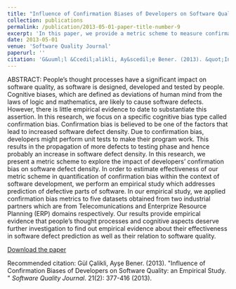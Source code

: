 ```yaml
---
title: "Influence of Confirmation Biases of Developers on Software Quality: an Empirical Study"
collection: publications
permalink: /publication/2013-05-01-paper-title-number-9
excerpt: 'In this paper, we provide a metric scheme to measure confirmatory behaviour of software developers (i.e., confirmation bias) during their daily practices (e.g., unit testing). In order to assess the effectiveness of the metrics scheme, we perform an empirical study to predict defective parts of software.'
date: 2013-05-01
venue: 'Software Quality Journal'
paperurl: ''
citation: 'G&uuml;l &Ccedil;alikli, Ay&scedil;e Bener. (2013). &quot;Influence of Confirmation Biases of Developers on Software Quality: an Empirical Study. &quot; <i>Software Quality Journal</i>. 21(2): 377-416 (2013).'
---
```


ABSTRACT: People’s thought processes have a significant impact on software quality, as software is designed, developed and tested by people. Cognitive biases, which are defined as deviations of human mind from the laws of logic and mathematics, are likely to cause software defects. However, there is little empirical evidence to date to substantiate this assertion. In this research, we focus on a specific cognitive bias type called confirmation bias. Confirmation bias is believed to be one of the factors that lead to increased software defect density. Due to confirmation bias, developers might perform unit tests to make their program work. This results in the propagation of more defects to testing phase and hence probably an increase in software defect density. In this research, we present a metric scheme to explore the impact of developers’ confirmation bias on software defect density. In order to estimate effectiveness of our metric scheme in quantification of confirmation bias within the context of software development, we perform an empirical study which addresses prediction of defective parts of software. In our empirical study, we applied confirmation bias metrics to five datasets obtained from two industrial partners which are from Telecomunications and Enterprize Resource Planning (ERP) domains respectively. Our results provide empirical evidence that people’s thought processes and cognitive aspects deserve further
investigation to find out empirical evidence about their effectiveness in software defect prediction as well as their relation to software quality.

[Download the paper](https://gulcalikli.github.io/files/SQJ2013.pdf)


Recommended citation: G&uuml;l &Ccedil;alikli, Ay&#x015F;e Bener. (2013). &quot;Influence of Confirmation Biases of Developers on Software Quality: an Empirical Study. &quot; <i>Software Quality Journal</i>. 21(2): 377-416 (2013).

